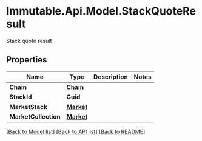 # Immutable.Api.Model.StackQuoteResult
Stack quote result

## Properties

Name | Type | Description | Notes
------------ | ------------- | ------------- | -------------
**Chain** | [**Chain**](Chain.md) |  | 
**StackId** | **Guid** |  | 
**MarketStack** | [**Market**](Market.md) |  | 
**MarketCollection** | [**Market**](Market.md) |  | 

[[Back to Model list]](../README.md#documentation-for-models) [[Back to API list]](../README.md#documentation-for-api-endpoints) [[Back to README]](../README.md)

